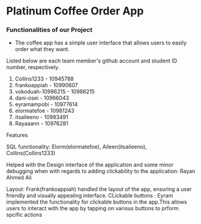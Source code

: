 # Platinum Coffee Order App

### Functionalities of our Project
* The coffee app has a simple user interface that allows users to easily order what they want.

Listed below are each team member's github account and student ID number, respectively.

1. Collins1233 - 10945788
2. frankoappiah - 10990607
3. vokoduah-10986215 - 10986215
4. dani-osei - 10966043
5. eyramampobi - 10977614
6. elormatefoe - 10981243
7. itsaileeno - 10983491
8. Rayaaann - 10976281

Features

SQL functionality: Elorm(elormatefoe), Aileen(itsaileeno), Collins(Collins1233)

Helped with the Design interface of the application and some minor debugging when with regards to adding clickability to the application: Rayan Ahmed Ali

Layout: Frank(frankoappiah) handled the layout of the app, ensuring a user friendly and visually appealing interface.
CLickable buttons : Eyram implemented the functionality for clickable buttons in the app.This allows users to interact with the app by tapping on various buttons to prform spcific actions
